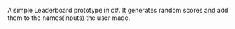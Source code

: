 A simple Leaderboard prototype in c#. It generates random scores and add them to the names(inputs) the user made. 
